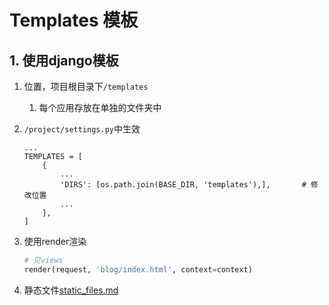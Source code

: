 # Templates 模板

## 1. 使用django模板
1. 位置，项目根目录下`/templates`
   1. 每个应用存放在单独的文件夹中
2. `/project/settings.py`中生效
    ```
    ...
    TEMPLATES = [
        {
            ...
            'DIRS': [os.path.join(BASE_DIR, 'templates'),],       # 修改位置
            ...
        },
    ]
    ```
3. 使用render渲染
    ```python
    # 见views
    render(request, 'blog/index.html', context=context)
    ```

4. 静态文件[static_files.md](static_files.md)
    